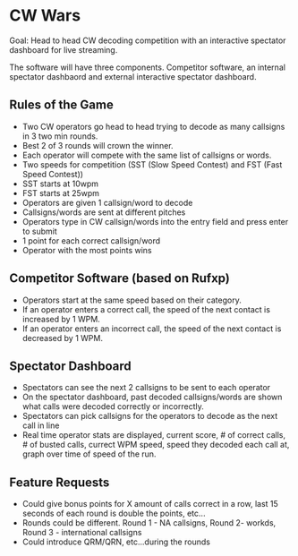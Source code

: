 # CW Wars
Goal: Head to head CW decoding competition with an interactive spectator dashboard for live streaming.  

The software will have three components.  Competitor software, an internal spectator dashbaord and external interactive spectator dashboard.

## Rules of the Game
- Two CW operators go head to head trying to decode as many callsigns in 3 two min rounds.
- Best 2 of 3 rounds will crown the winner.
- Each operator will compete with the same list of callsigns or words.
- Two speeds for competition (SST (Slow Speed Contest) and FST (Fast Speed Contest))
- SST starts at 10wpm
- FST starts at 25wpm
- Operators are given 1 callsign/word to decode
- Callsigns/words are sent at different pitches
- Operators type in CW callsign/words into the entry field and press enter to submit
- 1 point for each correct callsign/word
- Operator with the most points wins

## Competitor Software (based on Rufxp)
- Operators start at the same speed based on their category.
- If an operator enters a correct call, the speed of the next contact is increased by 1 WPM.
- If an operator enters an incorrect call, the speed of the next contact is decreased by 1 WPM.

## Spectator Dashboard
- Spectators can see the next 2 callsigns to be sent to each operator
- On the spectator dashboard, past decoded callsigns/words are shown what calls were decoded correctly or incorrectly. 
- Spectators can pick callsigns for the operators to decode as the next call in line
- Real time operator stats are displayed, current score, # of correct calls, # of busted calls, currect WPM speed, speed they decoded each call at, graph over time of speed of the run.  

## Feature Requests
- Could give bonus points for X amount of calls correct in a row, last 15 seconds of each round is double the points, etc...
- Rounds could be different.  Round 1 - NA callsigns, Round 2- workds, Round 3 - international callsigns
- Could introduce QRM/QRN, etc...during the rounds
